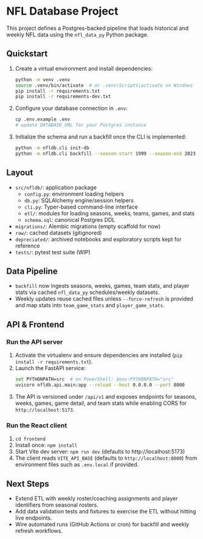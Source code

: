 # NFL Database Project

This project defines a Postgres-backed pipeline that loads historical and weekly NFL data using the `nfl_data_py` Python package.

## Quickstart

1. Create a virtual environment and install dependencies:
   ```bash
   python -m venv .venv
   source .venv/bin/activate  # or .venv\Scripts\activate on Windows
   pip install -r requirements.txt
   pip install -r requirements-dev.txt
   ```
2. Configure your database connection in `.env`:
   ```bash
   cp .env.example .env
   # update DATABASE_URL for your Postgres instance
   ```
3. Initialize the schema and run a backfill once the CLI is implemented:
   ```bash
   python -m nfldb.cli init-db
   python -m nfldb.cli backfill --season-start 1999 --season-end 2023
   ```

## Layout

- `src/nfldb/`: application package
  - `config.py`: environment loading helpers
  - `db.py`: SQLAlchemy engine/session helpers
  - `cli.py`: Typer-based command-line interface
  - `etl/`: modules for loading seasons, weeks, teams, games, and stats
  - `schema.sql`: canonical Postgres DDL
- `migrations/`: Alembic migrations (empty scaffold for now)
- `raw/`: cached datasets (gitignored)
- `depreciated/`: archived notebooks and exploratory scripts kept for reference
- `tests/`: pytest test suite (WIP)

## Data Pipeline
- `backfill` now ingests seasons, weeks, games, team stats, and player stats via cached `nfl_data_py` schedules/weekly datasets.
- Weekly updates reuse cached files unless `--force-refresh` is provided and map stats into `team_game_stats` and `player_game_stats`.

## API & Frontend
### Run the API server
1. Activate the virtualenv and ensure dependencies are installed (`pip install -r requirements.txt`).
2. Launch the FastAPI service:
   ```bash
   set PYTHONPATH=src  # on PowerShell: $env:PYTHONPATH="src"
   uvicorn nfldb.api.main:app --reload --host 0.0.0.0 --port 8000
   ```
3. The API is versioned under `/api/v1` and exposes endpoints for seasons, weeks, games, game detail, and team stats while enabling CORS for `http://localhost:5173`.
### Run the React client
1. `cd frontend`
2. Install once: `npm install`
3. Start Vite dev server: `npm run dev` (defaults to http://localhost:5173)
4. The client reads `VITE_API_BASE` (defaults to `http://localhost:8000`) from environment files such as `.env.local` if provided.


## Next Steps
- Extend ETL with weekly roster/coaching assignments and player identifiers from seasonal rosters.
- Add data validation tests and fixtures to exercise the ETL without hitting live endpoints.
- Wire automated runs (GitHub Actions or cron) for backfill and weekly refresh workflows.

